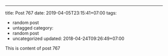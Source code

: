 ---
title: Post 767
date: 2019-04-05T23:15:41+07:00
tags:
  - random post
  - untagged
category:
  - random post
  - uncategorized
updated: 2018-04-24T09:26:49+07:00

This is content of post 767